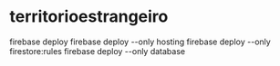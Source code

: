 # territorioestrangeiro
 
firebase deploy
firebase deploy --only hosting
firebase deploy --only firestore:rules
firebase deploy --only database
